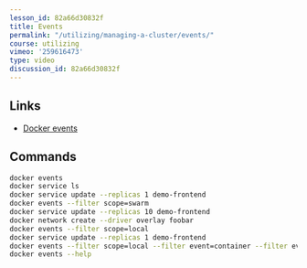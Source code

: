 ```yaml
---
lesson_id: 82a66d30832f
title: Events
permalink: "/utilizing/managing-a-cluster/events/"
course: utilizing
vimeo: '259616473'
type: video
discussion_id: 82a66d30832f
---
```


## Links
* [Docker events](https://docs.docker.com/engine/reference/commandline/events/)

## Commands
```sh
docker events
docker service ls
docker service update --replicas 1 demo-frontend
docker events --filter scope=swarm
docker service update --replicas 10 demo-frontend
docker network create --driver overlay foobar
docker events --filter scope=local
docker service update --replicas 1 demo-frontend
docker events --filter scope=local --filter event=container --filter event=destroy
docker events --help
```
